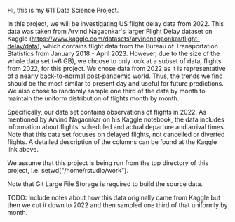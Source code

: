 Hi, this is my 611 Data Science Project. 

In this project, we will be investigating US flight delay data from 2022. This data was taken from Arvind Nagaonkar's larger Flight Delay dataset on Kaggle (https://www.kaggle.com/datasets/arvindnagaonkar/flight-delay/data), which contains flight data from the Bureau of Transportation Statistics from January 2018 - April 2023. However, due to the size of the whole data set (~6 GB), we choose to only look at a subset of data, flights from 2022, for this project. We chose data from 2022 as it is representative of a nearly back-to-normal post-pandemic world. Thus, the trends we find should be the most similar to present day and useful for future predictions. We also chose to randomly sample one third of the data by month to maintain the uniform distribution of flights month by month. 

Specifically, our data set contains observations of flights in 2022. As mentioned by Arvind Nagaonkar on his Kaggle notebook, the data includes information about flights' scheduled and actual departure and arrival times. Note that this data set focuses on delayed flights, not cancelled or diverted flights. A detailed description of the columns can be found at the Kaggle link above.

We assume that this project is being run from the top directory of this project, i.e. setwd("/home/rstudio/work").

Note that Git Large File Storage is required to build the source data. 

TODO: Include notes about how this data originally came from Kaggle but then we cut it down to 2022 and then sampled one third of that uniformly by month.



